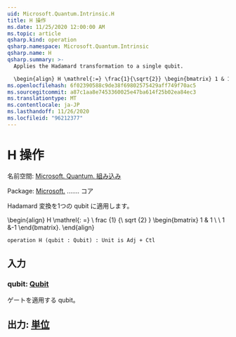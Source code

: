 ```yaml
---
uid: Microsoft.Quantum.Intrinsic.H
title: H 操作
ms.date: 11/25/2020 12:00:00 AM
ms.topic: article
qsharp.kind: operation
qsharp.namespace: Microsoft.Quantum.Intrinsic
qsharp.name: H
qsharp.summary: >-
  Applies the Hadamard transformation to a single qubit.

  \begin{align} H \mathrel{:=} \frac{1}{\sqrt{2}} \begin{bmatrix} 1 & 1 \\\\ 1 & -1 \end{bmatrix}. \end{align}
ms.openlocfilehash: 6f02390588c9de38f69802575429aff749f70ac5
ms.sourcegitcommit: a87c1aa8e7453360025e47ba614f25b02ea84ec3
ms.translationtype: MT
ms.contentlocale: ja-JP
ms.lasthandoff: 11/26/2020
ms.locfileid: "96212377"
---
```

# <a name="h-operation"></a>H 操作

名前空間: [Microsoft. Quantum. 組み込み](xref:Microsoft.Quantum.Intrinsic)

Package: [Microsoft.](https://nuget.org/packages/Microsoft.Quantum.QSharp.Core) ....... コア


Hadamard 変換を1つの qubit に適用します。

\begin{align} H \mathrel{: =} \ frac {1} {\ sqrt {2} } \begin{bmatrix} 1 & 1 \\ \\ 1 &-1 \end{bmatrix}.
\end{align}

```qsharp
operation H (qubit : Qubit) : Unit is Adj + Ctl
```


## <a name="input"></a>入力

### <a name="qubit--qubit"></a>qubit: [Qubit](xref:microsoft.quantum.lang-ref.qubit)

ゲートを適用する qubit。



## <a name="output--unit"></a>出力: [単位](xref:microsoft.quantum.lang-ref.unit)

